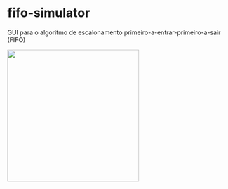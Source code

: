 # fifo-simulator
GUI para o algoritmo de escalonamento primeiro-a-entrar-primeiro-a-sair (FIFO)

<img src="https://imgur.com/sGh9S4r" width="300">
